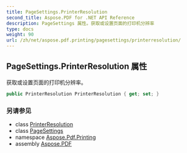```yaml
---
title: PageSettings.PrinterResolution
second_title: Aspose.PDF for .NET API Reference
description: PageSettings 属性。获取或设置页面的打印机分辨率
type: docs
weight: 90
url: /zh/net/aspose.pdf.printing/pagesettings/printerresolution/
---
```

## PageSettings.PrinterResolution 属性

获取或设置页面的打印机分辨率。

```csharp
public PrinterResolution PrinterResolution { get; set; }
```

### 另请参见

* class [PrinterResolution](../../printerresolution/)
* class [PageSettings](../)
* namespace [Aspose.Pdf.Printing](../../../aspose.pdf.printing/)
* assembly [Aspose.PDF](../../../)